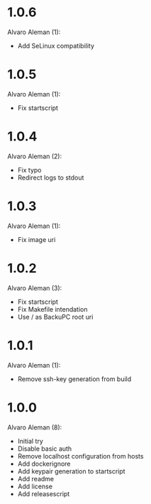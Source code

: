 # 1.0.6

Alvaro Aleman (1):

* Add SeLinux compatibility

# 1.0.5

Alvaro Aleman (1):

* Fix startscript

# 1.0.4

Alvaro Aleman (2):

* Fix typo
* Redirect logs to stdout

# 1.0.3

Alvaro Aleman (1):

* Fix image uri

# 1.0.2

Alvaro Aleman (3):

* Fix startscript
* Fix Makefile intendation
* Use / as BackuPC root uri

# 1.0.1

Alvaro Aleman (1):

* Remove ssh-key generation from build

# 1.0.0

Alvaro Aleman (8):

* Initial try
* Disable basic auth
* Remove localhost configuration from hosts
* Add dockerignore
* Add keypair generation to startscript
* Add readme
* Add license
* Add releasescript

